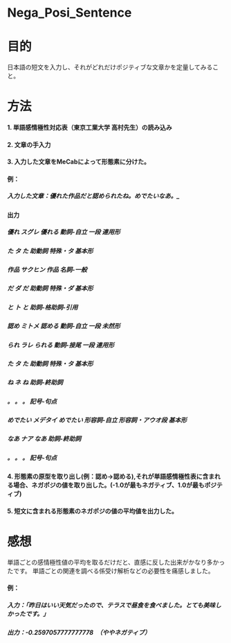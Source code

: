 # Nega_Posi_Sentence

# 目的
日本語の短文を入力し、それがどれだけポジティブな文章かを定量してみること。

# 方法
#### 1. 単語感情極性対応表（東京工業大学 高村先生）の読み込み
#### 2. 文章の手入力
#### 3. 入力した文章をMeCabによって形態素に分けた。

####  例：
#####   入力した文章：優れた作品だと認められたね。めでたいなあ。_

####  出力
#####    優れ	スグレ	優れる	動詞-自立	一段	連用形
#####    た	タ	た	助動詞	特殊・タ	基本形
#####    作品	サクヒン	作品	名詞-一般		
#####    だ	ダ	だ	助動詞	特殊・ダ	基本形
#####    と	ト	と	助詞-格助詞-引用		
#####    認め	ミトメ	認める	動詞-自立	一段	未然形
#####    られ	ラレ	られる	動詞-接尾	一段	連用形
#####    た	タ	た	助動詞	特殊・タ	基本形
#####    ね	ネ	ね	助詞-終助詞		
#####    。	。	。	記号-句点		
#####    めでたい	メデタイ	めでたい	形容詞-自立	形容詞・アウオ段	基本形
#####    なあ	ナア	なあ	助詞-終助詞		
#####    。	。	。	記号-句点	

#### 4. 形態素の原型を取り出し(例：認め→認める),それが単語感情極性表に含まれる場合、ネガポジの値を取り出した。(-1.0が最もネガティブ、1.0が最もポジティブ)
#### 5. 短文に含まれる形態素のネガポジの値の平均値を出力した。

# 感想
単語ごとの感情極性値の平均を取るだけだと、直感に反した出来がかなり多かったです。
単語ごとの関連を調べる係受け解析などの必要性を痛感しました。
####  例：
#####    入力：「昨日はいい天気だったので、テラスで昼食を食べました。とても美味しかったです。」
#####    出力：-0.2597057777777778　（ややネガティブ）
    
